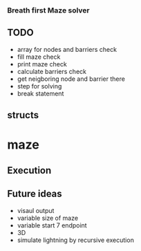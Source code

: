 ### Breath first Maze solver

## TODO

* array for nodes and barriers check
* fill maze check
* print maze check
* calculate barriers check
* get neigboring node and barrier there
* step for solving
* break statement

## structs

# maze

## Execution

## Future ideas

* visaul output
* variable size of maze
* variable start 7 endpoint
* 3D
* simulate lightning by recursive execution
